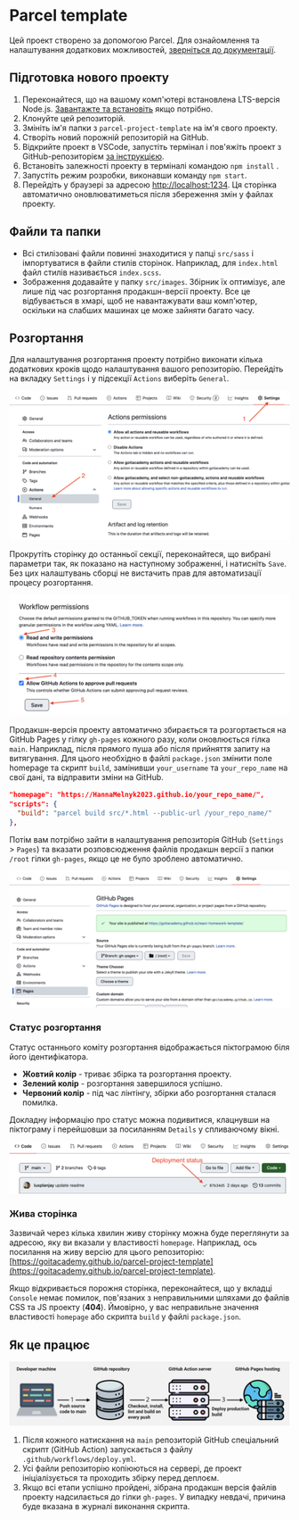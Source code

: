 # Parcel template

Цей проект створено за допомогою Parcel. Для ознайомлення та налаштування
додаткових можливостей, [зверніться до документації](https://parceljs.org/).

## Підготовка нового проекту

1. Переконайтеся, що на вашому комп'ютері встановлена LTS-версія Node.js.
   [Завантажте та встановіть](https://nodejs.org/en/) якщо потрібно.
2. Клонуйте цей репозиторій.
3. Змініть ім'я папки з `parcel-project-template` на ім'я свого проекту.
4. Створіть новий порожній репозиторій на GitHub.
5. Відкрийте проект в VSCode, запустіть термінал і пов'яжіть проект з
   GitHub-репозиторієм
   [за інструкцією](https://docs.github.com/en/get-started/getting-started-with-git/managing-remote-repositories#changing-a-remote-repositorys-url).
6. Встановіть залежності проекту в терміналі командою `npm install` .
7. Запустіть режим розробки, виконавши команду `npm start`.
8. Перейдіть у браузері за адресою
   [http://localhost:1234](http://localhost:1234). Ця сторінка автоматично
   оновлюватиметься після збереження змін у файлах проекту.

## Файли та папки

- Всі стилізовані файли повинні знаходитися у папці `src/sass` і імпортуватися в
  файли стилів сторінок. Наприклад, для `index.html` файл стилів називається
  `index.scss`.
- Зображення додавайте у папку `src/images`. Збірник їх оптимізує, але лише під
  час розгортання продакшн-версії проекту. Все це відбувається в хмарі, щоб не
  навантажувати ваш комп'ютер, оскільки на слабших машинах це може зайняти
  багато часу.

## Розгортання

Для налаштування розгортання проекту потрібно виконати кілька додаткових кроків
щодо налаштування вашого репозиторію. Перейдіть на вкладку `Settings` і у
підсекції `Actions` виберіть `General`.

![GitHub actions settings](./assets/actions-config-step-1.png)

Прокрутіть сторінку до останньої секції, переконайтеся, що вибрані параметри
так, як показано на наступному зображенні, і натисніть `Save`. Без цих
налаштувань сборці не вистачить прав для автоматизації процесу розгортання.

![GitHub actions settings](./assets/actions-config-step-2.png)

Продакшн-версія проекту автоматично збирається та розгортається на GitHub Pages
у гілку `gh-pages` кожного разу, коли оновлюється гілка `main`. Наприклад, після
прямого пуша або після прийняття запиту на витягування. Для цього необхідно в
файлі `package.json` змінити поле homepage та скрипт `build`, замінивши
`your_username` та `your_repo_name` на свої дані, та відправити зміни на GitHub.

```json
"homepage": "https://HannaMelnyk2023.github.io/your_repo_name/",
"scripts": {
  "build": "parcel build src/*.html --public-url /your_repo_name/"
},
```

Потім вам потрібно зайти в налаштування репозиторія GitHub (`Settings` >
`Pages`) та вказати розповсюдження файлів продакшн версії з папки `/root` гілки
`gh-pages`, якщо це не було зроблено автоматично.

![GitHub Pages settings](./assets/repo-settings.png)

### Статус розгортання

Статус останнього коміту розгортання відображається піктограмою біля його
ідентифікатора.

- **Жовтий колір** - триває збірка та розгортання проекту.
- **Зелений колір** - розгортання завершилося успішно.
- **Червоний колір** - під час лінтінгу, збірки або розгортання сталася помилка.

Докладну інформацію про статус можна подивитися, клацнувши на піктограму і
перейшовши за посиланням `Details` у спливаючому вікні.

![Deployment status](./assets/status.png)

### Жива сторінка

Зазвичай через кілька хвилин живу сторінку можна буде переглянути за адресою,
яку ви вказали у властивості `homepage`. Наприклад, ось посилання на живу версію
для цього репозиторію:
[https://goitacademy.github.io/parcel-project-template](https://goitacademy.github.io/parcel-project-template).

Якщо відкривається порожня сторінка, переконайтеся, що у вкладці `Console` немає
помилок, пов'язаних з неправильними шляхами до файлів CSS та JS проекту
(**404**). Ймовірно, у вас неправильне значення властивості `homepage` або
скрипта `build` у файлі `package.json`.

## Як це працює

![How it works](./assets/how-it-works.png)

1. Після кожного натискання на `main` репозиторій GitHub спеціальний скрипт
   (GitHub Action) запускається з файлу `.github/workflows/deploy.yml`.
2. Усі файли репозиторію копіюються на сервері, де проект ініціалізується та
   проходить збірку перед деплоєм.
3. Якщо всі етапи успішно пройдені, зібрана продакшн версія файлів проекту
   надсилається до гілки `gh-pages`. У випадку невдачі, причина буде вказана в
   журналі виконання скрипта.
